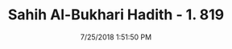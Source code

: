---
title        : "Sahih Al-Bukhari Hadith - 1. 819"
date         : 7/25/2018 1:51:50 PM
draft        : false
type         : "hadith"
layout       : "hadith"
BookCode     : "SHB"
VolumeNumber : "1"
HadithNumber : "819"
categories  :  ["Prayer Characteristics-Ablution for boys"]
tags  :  ["Anas bin Malik"]
---